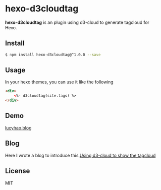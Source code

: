 # hexo-d3cloudtag

**hexo-d3cloudtag** is an plugin using d3-cloud to generate tagcloud for Hexo.

## Install

```bash
$ npm install hexo-d3cloudtag@^1.0.0 --save
```

## Usage

In your hexo themes, you can use it like the following

```html
<div>
    <%- d3cloudtag(site.tags) %>
</div>
```

## Demo

[lucyhao blog](http://lucyhao.com/tags/)

## Blog

Here I wrote a blog to introduce this.[Using d3-cloud to show the tagcloud](http://lucyhao.com/2016/02/22/%E5%88%A9%E7%94%A8d3-cloud%E6%9D%A5%E5%B1%95%E7%8E%B0%E6%A0%87%E7%AD%BE%E4%BA%91/)
## License

MIT